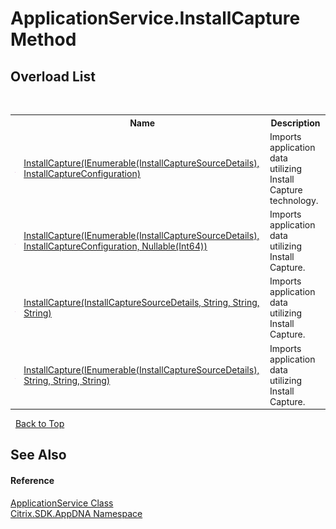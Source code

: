 # ApplicationService.InstallCapture Method 
 


## Overload List
&nbsp;<table><tr><th></th><th>Name</th><th>Description</th></tr><tr><td>![Public method](media/pubmethod.gif "Public method")</td><td><a href="M_Citrix_SDK_AppDNA_ApplicationService_InstallCapture_1">InstallCapture(IEnumerable(InstallCaptureSourceDetails), InstallCaptureConfiguration)</a></td><td>
Imports application data utilizing Install Capture technology.</td></tr><tr><td>![Public method](media/pubmethod.gif "Public method")</td><td><a href="M_Citrix_SDK_AppDNA_ApplicationService_InstallCapture_2">InstallCapture(IEnumerable(InstallCaptureSourceDetails), InstallCaptureConfiguration, Nullable(Int64))</a></td><td>
Imports application data utilizing Install Capture.</td></tr><tr><td>![Public method](media/pubmethod.gif "Public method")</td><td><a href="M_Citrix_SDK_AppDNA_ApplicationService_InstallCapture">InstallCapture(InstallCaptureSourceDetails, String, String, String)</a></td><td>
Imports application data utilizing Install Capture.</td></tr><tr><td>![Public method](media/pubmethod.gif "Public method")</td><td><a href="M_Citrix_SDK_AppDNA_ApplicationService_InstallCapture_3">InstallCapture(IEnumerable(InstallCaptureSourceDetails), String, String, String)</a></td><td>
Imports application data utilizing Install Capture.</td></tr></table>&nbsp;
<a href="#applicationservice.installcapture-method">Back to Top</a>

## See Also


#### Reference
<a href="T_Citrix_SDK_AppDNA_ApplicationService">ApplicationService Class</a><br /><a href="N_Citrix_SDK_AppDNA">Citrix.SDK.AppDNA Namespace</a><br />